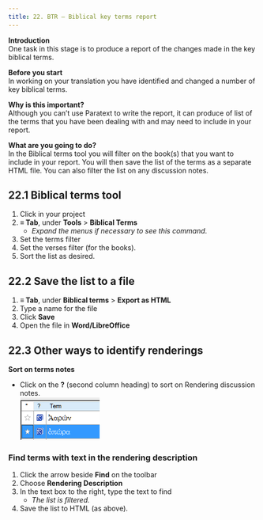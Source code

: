```yaml
---
title: 22. BTR – Biblical key terms report
---
```

**Introduction**  
One task in this stage is to produce a report of the changes made in the key biblical terms.

**Before you start**  
In working on your translation you have identified and changed a number of key biblical terms.

**Why is this important?**  
Although you can’t use Paratext to write the report, it can produce of list of the terms that you have been dealing with and may need to include in your report.

**What are you going to do?**  
In the Biblical terms tool you will filter on the book(s) that you want to include in your report. You will then save the list of the terms as a separate HTML file. You can also filter the list on any discussion notes.

## 22.1 Biblical terms tool
1.  Click in your project
1.  **≡ Tab**, under **Tools** \> **Biblical Terms**
     -  *Expand the menus if necessary to see this command*.
2.  Set the terms filter
3.  Set the verses filter (for the books).
4.  Sort the list as desired.

## 22.2 Save the list to a file
1.  **≡ Tab**, under **Biblical terms** \> **Export as HTML**
1.  Type a name for the file
1.  Click **Save**
1.  Open the file in **Word/LibreOffice**

## 22.3 Other ways to identify renderings
**Sort on terms notes**  
-  Click on the **?** (second column heading) to sort on Rendering discussion notes.  
    ![wordml://117.png](../media/6c4f35b0e14754c7409aaccbb53f1e26.png)

### Find terms with text in the rendering description
1.  Click the arrow beside **Find** on the toolbar
1.  Choose **Rendering Description**
1.  In the text box to the right, type the text to find  
    -  *The list is filtered.*
1.  Save the list to HTML (as above).
